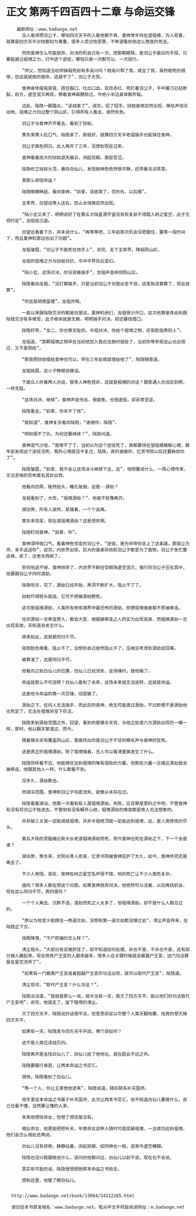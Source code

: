 # 正文 第两千四百四十二章 与命运交锋
        最新网址：www.badaoge.net
          没人看得惯羽公子，哪怕四方天平的人看他都不爽，食神常年待在望祖楼，为人慈善，就算是四方天平对他都较为尊重，很多人受过他恩惠，不希望看到他这么憋屈的死去。
      
          然而食神怎么可能放弃，对决的机会只有一次，而那颗眼珠，是羽公子最后的手段，只要能避过祖境之力，打中这个逆徒，哪怕只是一次都可以，一次就行。
      
          “师父，您知道当初师妹临死前有多高兴吗？她高兴帮了我，成全了我，虽然她死的很惨，但这就是她的宿命，逃避不了”，羽公子大笑。
      
          食神身体摇摇晃晃，捂住胸口，吐出口血，双目赤红，死盯着羽公子，手中屠刀已经断裂，前方，虚空泯灭再现，擦着食神肩膀掠过，令他小半边身体都开裂。
      
          远处，陆隐一脚踏出，“该结束了”，说完，招了招手，狱蛟身体突然出现，嘶吼声惊天动地，祖境之力扫过整个阴山区，引得所有人看去，骇然失色。
      
          羽公子与食神齐齐看去，看到了狱蛟。
      
          策东来等人松口气，陆隐来了，那就好，就算四方天平老祖插手也能保住食神。
      
          羽公子面色阴沉，此人离开了三年，没想到现在过来。
      
          食神看着庞大的狱蛟遮天蔽日，闭起双眼，面容苦涩。
      
          陆隐屹立狱蛟头顶，看向白仙儿，发现她神色依然很平静，还带着淡淡笑意。
      
          真那么相信命运？
      
          陆隐眼睛眯起，看向食神，“前辈，该结束了，您的仇，以后报”。
      
          主宰界，白望远等人还在，防止永恒族突然出现。
      
          “陆小玄又来了，明明说好了在第五大陆星源宇宙没有恢复前不得踏入树之星空，此子无视约定”，龙祖低沉道。
      
          白望远看着下方，并未说什么，“再等等吧，三年前那次机会没把握住，要等一段时间了，而且夏神机那边也出了问题”。
      
          龙祖皱眉，“羽公子不能死在他手上”，说完，走下主宰界，降临阴山区。
      
          龙祖的祖境之力与狱蛟对抗，令中平界风云变幻。
      
          “陆小玄，这场对决，你没资格插手”，龙祖声音响彻阴山区。
      
          陆隐看向龙祖，“没打算插手，只是当初羽公子对我出言不逊，这笔账该算算了，现在就算”。
      
          “你这是胡搅蛮缠”，龙祖厉喝。
      
          一直以来跟陆隐交涉的都是白望远，夏神机他们，龙祖很少开口，这次他算是体会到跟陆隐交涉有多难受，此子根本就是无赖，明明插手对决，却还要找借口。
      
          陆隐好笑，“龙二，你也够无耻的，半祖对决，你给个祖境之物，还有脸指责别人”。
      
          龙祖道，“那颗祖境之物早在当初他加入我白龙族时就给了，当初你等参观龙山也出现过，又不是刚给”。
      
          “那我把狱蛟借给食神也可以，早在三年前我就借给他了”，陆隐随意道。
      
          龙祖挑眉，这小子睁眼说瞎话。
      
          下面众人听着两人对话，很多人神色怪异，这就是祖境的对话？跟普通人也没区别啊，一样无耻。
      
          “这场对决，继续”，食神声音传出，很疲惫，也很虚弱，却异常坚定。
      
          陆隐看去，“前辈，你杀不了他”。
      
          “我知道”，食神复杂看向陆隐，“谢谢你，陆隐”。
      
          “明知报不了仇，为何还要继续？”，陆隐问道。
      
          食神语气沙哑，“我等不了了，当初以为这个逆徒死了，我都要待在望祖楼缓解心境，数年前发现这个逆徒没死，我的心境就没平复过，陆隐，真的谢谢你，忆贤书院以后还要麻烦你了”。
      
          陆隐皱眉，“前辈，我不会让这场决斗继续下去，这”，他刚要说什么，一阵心悸传来，无法言喻的恐怖莫名其妙出现。
      
          他看向四周，陡然抬头，瞳孔陡缩，这是--源劫？
      
          龙祖看到了，大惊，“祖境源劫？”，他毫不犹豫离开。
      
          湖泊旁，所有人骇然，紧接着，一个个逃离。
      
          策东来惊呆，现在渡祖境源劫？这是想死啊。
      
          陆隐盯向食神，“前辈，你”。
      
          食神深呼吸口气，看着神色惊变的羽公子，“逆徒，是为师带你走上了这条路，那就让为师，亲手送送你”，说完，内世界出现，巨大的餐桌将他和羽公子都变为了食物，羽公子急忙要逃离，疯了，这老东西疯了。
      
          奈何他逃不掉，食神拼命了，内世界不断经受眼珠虚空泯灭，强行将羽公子压在其中，他要跟羽公子同时渡劫。
      
          陆隐咬牙，完了，源劫已经开始，黑洞不断扩大，阻止不了了。
      
          狱蛟吓得转头就逃，它可不想被源劫劈死。
      
          这可是祖境源劫，人类所有修炼境界中最恐怖的源劫，即便祖境强者都不愿被牵连。
      
          任何源劫一旦牵连旁人，都会大变，根据被牵连之人的实力出现变故，而祖境源劫一旦出现变故，天知道会发生什么。
      
          原来如此，这就是同归于尽。
      
          陆隐脸色难看，阻止不了，没想到自己居然阻止不了，压根没考虑到源劫这回事。
      
          被算准了，这是同归于尽。
      
          他看向之前白仙儿的位置，白仙儿已经消失，这场赌约，是他输了。
      
          命运就那么不可逆转？白仙儿看到了未来，这场未来就无法逆转，这就是命运。
      
          这是他与命运的第一次交锋，彻底输了。
      
          源劫之下，任何人无法插手，而此刻的食神，绝无可能渡过源劫，不过即便不是源劫他也死定了，无法在祖境异宝下存活。
      
          陆隐来到源劫范围之外，回望，看到的是镇杀天穹，与他之前渡六次源劫出现的一模一样，那时，他以翻天掌渡过，而今。
      
          随着镇杀天穹覆盖阴山区，里面传出的是羽公子不甘的嘶吼声与食神的狂笑。
      
          这是真正的祖境源劫，除了祖境强者，无人可以看清里面发生了什么。
      
          陆隐同样看不见，他能倚仗达到祖境的唯有借助的力量，但那些力量一旦接近源劫就会被牵连，他跟其他人一样，什么都看不到。
      
          没多久，源劫散去。
      
          而湖泊范围，食神和羽公子彻底消失，就像从未存在过。
      
          陆隐看着湖泊，他第一次看到有人渡祖境源劫，失败，应该算是意料之中吧，不管食神有没有将羽公子拖进去，不管他有没有解开心结，祖境源劫的难度都是常人无法想象的。
      
          并非破三关就一定能成就祖境，并非半祖绝顶就一定能达到祖境，这，是人类修炼的尽头。
      
          第五大陆的灵脂梅比斯大长老渡祖境源劫而死，而今食神也死在源劫之下，下一个会是谁？
      
          湖泊旁，策东来，文院长等人悲哀，忆贤书院被食神庇护了太久，如今，食神终究还是离去了。
      
          不少人惋惜，哀叹，食神在树之星空名声很不错，他的死亡让不少人面色复杂。
      
          值吗？很多人都在想这个问题，如果食神放弃对决，他依然可以活着，以后再找机会，现在这么同归于尽，真的值吗？
      
          一个个人离去，沉默不语，渡劫而死之人太多了，但祖境源劫，却不是什么人都见过的。
      
          “原以为他至少能撑住一两道灾劫，没想到第一道灾劫都没撑过去”，清尘声音传来，在陆隐正下方。
      
          陆隐降落，“干尸抓捕的怎么样？”。
      
          清尘摇头，“大部分肯定被抓住了，却不知道如何处理，杀也不是，不杀也不是，还有部分被人藏起来，现在修炼尸王变的人越来越多，很多人在关键时候就会暴露尸王变，这门功法算是在星空流传了”。
      
          “如果有一门媲美尸王变或者超越尸王变的功法出现，就可以取代尸王变”，陆隐道。
      
          清尘惊诧，“取代尸王变？什么功法？”。
      
          陆隐淡淡道，“我就是那么一说，或许当有一天，我灭了四方天平，能以他们的功法取代尸王变吧”，说完，他就走了，留下错愕的清尘。
      
          灭了四方天平，陆隐说的话很平淡，但意思却足以令整个人类天翻地覆，他真的想灭掉四方天平。
      
          如果有一天，陆隐真与四方天平开战，寒门该如何？
      
          这不是人类应该经历的。
      
          陆隐离开是去找白仙儿了，白仙儿给了他地址，就在距此不远之外。
      
          陆隐要履行承若，让两本命运之书交汇。
      
          很快，陆隐看到了白仙儿。
      
          “等一个人，你让王家放他进来”，陆隐说道，随后联系补天国师。
      
          他手里这本命运之书属于补天国师，此次让两本书交汇，他不知道白仙儿要做什么，自己也看不懂，当然要让懂的人来。
      
          本来他想找命女，但想了想还是没有。
      
          相比命女，他更能把控补天，毕竟命女这种人随时可能突破祖境，一旦成功达到祖境，他们会怎么相处还两说。
      
          白仙儿没有拒绝，静静站着，闭起双眼，如同神女一般，逐渐令虚空模糊。
      
          陆隐也没兴致跟她说什么，该问的他都问过，白仙儿以前不说，现在也不会说。
      
          其实有可能的话，陆隐很想把她那本命运之书抢走。
      
          想到这里，他瞥了眼白仙儿。
      
      
      http://www.badaoge.net/book/13084/24312265.html
      
      请记住本书首发域名：www.badaoge.net。笔尖中文手机版阅读网址：m.badaoge.net